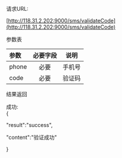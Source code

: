 请求URL:

[http://118.31.2.202:9000/sms/validateCode](http://118.31.2.202:9000/sms/validateCode)

参数表

| 参数 | 必要字段 | 说明 |
| :--- | :---: | :---: |
| phone | 必要 | 手机号 |
| code | 必要 | 验证码 |

结果返回

成功:  
{

"result":"success",

"content":"验证成功"

}

